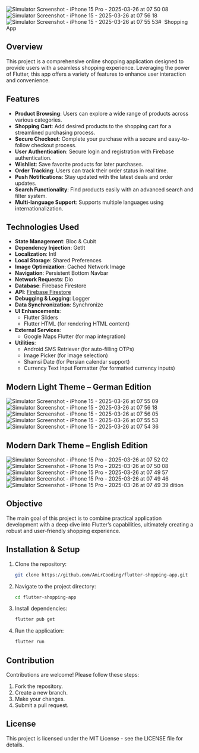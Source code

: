 ![Simulator Screenshot - iPhone 15 Pro - 2025-03-26 at 07 50 08](https://github.com/user-attachments/assets/1d7d51b4-497c-4088-9478-c387f59db0a7)![Simulator Screenshot - iPhone 15 - 2025-03-26 at 07 56 18](https://github.com/user-attachments/assets/09928f2a-ea79-4608-a8a9-8e06d66dd831)![Simulator Screenshot - iPhone 15 - 2025-03-26 at 07 55 53](https://github.com/user-attachments/assets/20b5f9be-1fda-499f-b2f3-bf838107e5f9)#  Shopping App

## Overview

This project is a comprehensive online shopping application designed to provide users with a seamless shopping experience. Leveraging the power of Flutter, this app offers a variety of features to enhance user interaction and convenience.

## Features

- **Product Browsing**: Users can explore a wide range of products across various categories.
- **Shopping Cart**: Add desired products to the shopping cart for a streamlined purchasing process.
- **Secure Checkout**: Complete your purchase with a secure and easy-to-follow checkout process.
- **User Authentication**: Secure login and registration with Firebase authentication.
- **Wishlist**: Save favorite products for later purchases.
- **Order Tracking**: Users can track their order status in real time.
- **Push Notifications**: Stay updated with the latest deals and order updates.
- **Search Functionality**: Find products easily with an advanced search and filter system.
- **Multi-language Support**: Supports multiple languages using internationalization.

## Technologies Used

- **State Management**: Bloc & Cubit
- **Dependency Injection**: GetIt
- **Localization**: Intl
- **Local Storage**: Shared Preferences
- **Image Optimization**: Cached Network Image
- **Navigation**: Persistent Bottom Navbar
- **Network Requests**: Dio
- **Database**: Firebase Firestore
- **API**: [Firebase Firestore](https://fakestoreapi.com/)
- **Debugging & Logging**: Logger
- **Data Synchronization**: Synchronize
- **UI Enhancements**:
  - Flutter Sliders
  - Flutter HTML (for rendering HTML content)
- **External Services**:
  - Google Maps Flutter (for map integration)
- **Utilities**:
  - Android SMS Retriever (for auto-filling OTPs)
  - Image Picker (for image selection)
  - Shamsi Date (for Persian calendar support)
  - Currency Text Input Formatter (for formatted currency inputs)

## Modern Light Theme – German Edition
![Simulator Screenshot - iPhone 15 - 2025-03-26 at 07 55 09](https://github.com/user-attachments/assets/17042c71-1a04-4a0a-aaa7-6d9ab1e40f80)
![Simulator Screenshot - iPhone 15 - 2025-03-26 at 07 56 18](https://github.com/user-attachments/assets/d7407c43-0075-4bee-813e-1b920302d2bb)
![Simulator Screenshot - iPhone 15 - 2025-03-26 at 07 56 05](https://github.com/user-attachments/assets/3f397aad-8322-4aa4-b211-aa98857b06a9)
![Simulator Screenshot - iPhone 15 - 2025-03-26 at 07 55 53](https://github.com/user-attachments/assets/70af4b73-9f87-4481-a26e-562e034be958)
![Simulator Screenshot - iPhone 15 - 2025-03-26 at 07 54 36](https://github.com/user-attachments/assets/c6011ac4-537b-4b2f-a6d3-e024ada4000a)

## Modern Dark Theme – English Edition
![Simulator Screenshot - iPhone 15 Pro - 2025-03-26 at 07 52 02](https://github.com/user-attachments/assets/c16f475d-4415-40a3-8373-ccb3dabd6b36)
![Simulator Screenshot - iPhone 15 Pro - 2025-03-26 at 07 50 08](https://github.com/user-attachments/assets/27d43252-1e98-450c-a2ed-f9c3d989bd5f)
![Simulator Screenshot - iPhone 15 Pro - 2025-03-26 at 07 49 57](https://github.com/user-attachments/assets/e634c271-eeb7-4380-98df-c3990d08abc6)
![Simulator Screenshot - iPhone 15 Pro - 2025-03-26 at 07 49 46](https://github.com/user-attachments/assets/aace9f54-8dae-4683-af8a-cdf11d2f4911)
![Simulator Screenshot - iPhone 15 Pro - 2025-03-26 at 07 49 39](https://github.com/user-attachments/assets/250e8015-429e-4d74-9e2a-51f9121ea6b5)
dition

## Objective

The main goal of this project is to combine practical application development with a deep dive into Flutter’s capabilities, ultimately creating a robust and user-friendly shopping experience.

## Installation & Setup

1. Clone the repository:
   ```sh
   git clone https://github.com/AmirCooding/flutter-shopping-app.git
   ```
2. Navigate to the project directory:
   ```sh
   cd flutter-shopping-app
   ```
3. Install dependencies:
   ```sh
   flutter pub get
   ```
4. Run the application:
   ```sh
   flutter run
   ```

## Contribution

Contributions are welcome! Please follow these steps:

1. Fork the repository.
2. Create a new branch.
3. Make your changes.
4. Submit a pull request.

## License

This project is licensed under the MIT License - see the LICENSE file for details.


